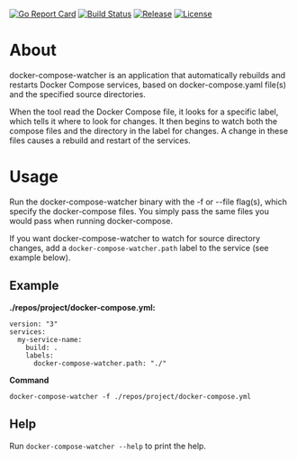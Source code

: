 [![Go Report Card](https://goreportcard.com/badge/github.com/norgor/docker-compose-watcher)](https://goreportcard.com/report/github.com/norgor/docker-compose-watcher)
[![Build Status](https://github.com/norgor/docker-compose-watcher/workflows/build%2C%20test%20and%20release/badge.svg)](https://github.com/norgor/docker-compose-watcher/workflows/build%2C%20test%20and%20release/badge.svg)
[![Release](https://img.shields.io/github/v/release/norgor/docker-compose-watcher)](https://img.shields.io/github/v/release/norgor/docker-compose-watcher)
[![License](https://img.shields.io/github/license/norgor/docker-compose-watcher)](https://img.shields.io/github/license/norgor/docker-compose-watcher)

# About
docker-compose-watcher is an application that automatically rebuilds and restarts Docker Compose services, based on docker-compose.yaml file(s) and the specified source directories.

When the tool read the Docker Compose file, it looks for a specific label, which tells it where to look for changes. It then begins to watch both the compose files and the directory in the label for changes. A change in these files causes a rebuild and restart of the services.

# Usage
Run the docker-compose-watcher binary with the -f or --file flag(s), which specify the docker-compose files. You simply pass the same files you would pass when running docker-compose.

If you want docker-compose-watcher to watch for source directory changes, add a `docker-compose-watcher.path` label to the service (see example below).

## Example
**./repos/project/docker-compose.yml:**
~~~~~~~~~~~~~
version: "3"
services:
  my-service-name:
    build: .
    labels:
      docker-compose-watcher.path: "./"
~~~~~~~~~~~~~
**Command**
~~~~~~~~~~~~~
docker-compose-watcher -f ./repos/project/docker-compose.yml
~~~~~~~~~~~~~

## Help
Run `docker-compose-watcher --help` to print the help.
